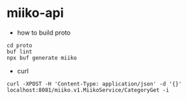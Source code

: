 # miiko-api

- how to build proto

```shell
cd proto
buf lint
npx buf generate miiko
```

- curl

```shell
curl -XPOST -H 'Content-Type: application/json' -d '{}' localhost:8081/miiko.v1.MiikoService/CategoryGet -i
```